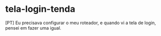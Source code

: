 # tela-login-tenda
[PT] Eu precisava configurar o meu roteador, e quando vi a tela de login, pensei em fazer uma igual.
